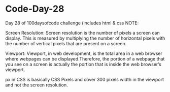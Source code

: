 # Code-Day-28
Day 28 of 100daysofcode challenge (includes html &amp; css
 NOTE:

Screen Resolution: Screen resolution is the number of pixels a screen can display. This is measured by multiplying the number of horizontal pixels with the number of vertical pixels that are present on a screen.

Viewport: Viewport, in web development, is the total area in a web browser where webpages can be displayed.Therefore, the portion of a webpage that you see on a screen is actually the portion that is inside the web browser’s viewport.

 px in CSS is basically CSS Pixels and cover 300 pixels width in the viewport and not the screen resolution.
